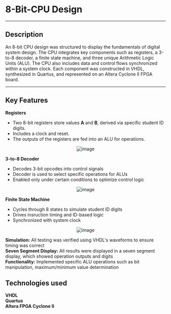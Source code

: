 # 8-Bit-CPU Design

---

## Description
An 8-bit CPU design was structured to display the fundamentals of digital system design. The CPU integrates key components such as registers, a 3-to-8 decoder, a finite state machine, and three unique Arithmetic Logic Units (ALU). The CPU also includes data and control flows synchronized within a system clock. Each component was constructed in VHDL, synthesized in Quartus, and represented on an Altera Cyclone II FPGA board.

---

## Key Features

**Registers**
- Two 8-bit registers store values **A** and **B**, derived via specific student ID digits.
- Includes a clock and reset.
- The outputs of the registers are fed into an ALU for operations.
  
<div align="center">
  <img src="https://github.com/user-attachments/assets/5e27d4aa-2c93-4a2a-9d14-3b9f8e054918" alt="image">
</div>

**3-to-8 Decoder** 
- Decodes 3-bit opcodes into control signals
- Decoder is used to select specific operations for ALUs
- Enabled only under certain conditions to optimize control logic

<div align="center">
  <img src="https://github.com/user-attachments/assets/46f0f065-3c30-4e30-a32e-752cc8cfea2e" alt="image">
</div>

**Finite State Machine**
- Cycles through 8 states to simulate student ID digits
- Drives insruction timing and ID-based logic
- Synchronized with system clock

<div align="center">
  <img src="https://github.com/user-attachments/assets/c1594c9d-7ac7-47a5-b91b-c03d17dfe8c7" alt="image">
</div>
  
<b>Simulation:</b> All testing was verified using VHDL's waveforms to ensure timing was correct<br> 
<b>Seven Segment Display:</b> All results were displayed in a seven segment display, which showed operation outputs and digits <br>
<b>Functionality:</b> Implemented specific ALU operations such as bit manipulation, maximum/minimum value determination

## Technologies used
<b>VHDL</b><br>
<b>Quartus</b><br>
<b>Altera FPGA Cyclone II</b><br>

